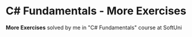 # C# Fundamentals - More Exercises
**More Exercises** solved by me in "C# Fundamentals" course at SoftUni
